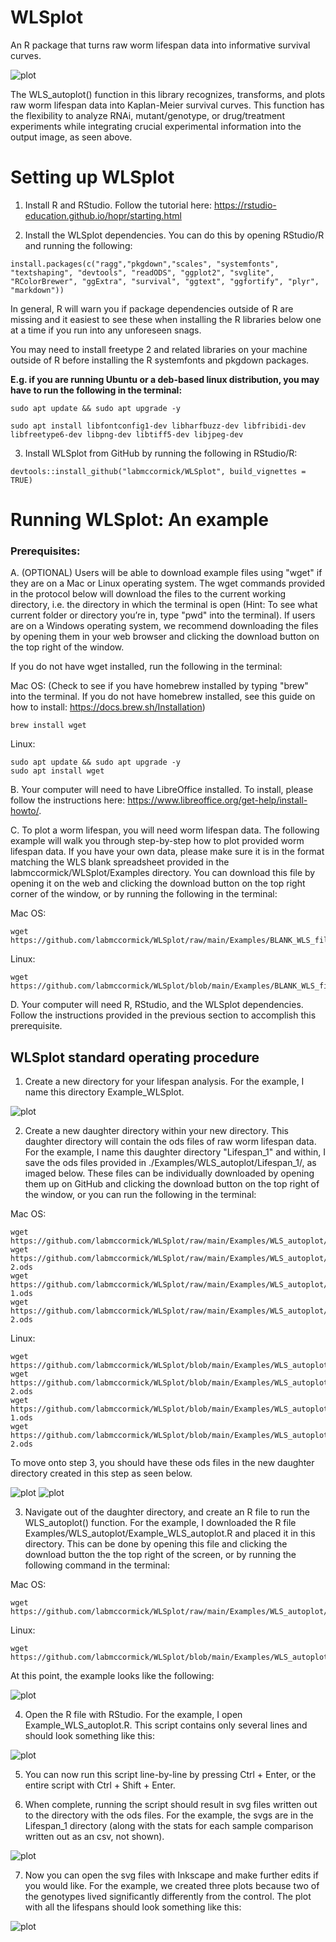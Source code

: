 # WLSplot

An R package that turns raw worm lifespan data into informative survival curves. 

![plot](./pictures/figure1.jpg?raw=true)

The WLS_autoplot() function in this library recognizes, transforms, and plots raw worm lifespan data into Kaplan-Meier survival curves. This function has the flexibility to analyze RNAi, mutant/genotype, or drug/treatment experiments while integrating crucial experimental information into the output image, as seen above. 

# Setting up WLSplot

1. Install R and RStudio. Follow the tutorial here: https://rstudio-education.github.io/hopr/starting.html

2. Install the WLSplot dependencies. You can do this by opening RStudio/R and running the following:

```
install.packages(c("ragg","pkgdown","scales", "systemfonts", "textshaping", "devtools", "readODS", "ggplot2", "svglite", "RColorBrewer", "ggExtra", "survival", "ggtext", "ggfortify", "plyr", "markdown"))
```

In general, R will warn you if package dependencies outside of R are missing and it easiest to see these when installing the R libraries below one at a time if you run into any unforeseen snags. 

You may need to install freetype 2 and related libraries on your machine outside of R before installing the R systemfonts and pkgdown packages. 

**E.g. if you are running Ubuntu or a deb-based linux distribution, you may have to run the following in the terminal:**

```
sudo apt update && sudo apt upgrade -y

sudo apt install libfontconfig1-dev libharfbuzz-dev libfribidi-dev libfreetype6-dev libpng-dev libtiff5-dev libjpeg-dev
```

3. Install WLSplot from GitHub by running the following in RStudio/R:

```
devtools::install_github("labmccormick/WLSplot", build_vignettes = TRUE)
```


# Running WLSplot: An example

### Prerequisites: 

A. (OPTIONAL) Users will be able to download example files using "wget" if they are on a Mac or Linux operating system. The wget commands provided in the protocol below will download the files to the current working directory, i.e. the directory in which the terminal is open (Hint: To see what current folder or directory you’re in, type "pwd" into the terminal). If users are on a Windows operating system, we recommend downloading the files by opening them in your web browser and clicking the download button on the top right of the window. 

If you do not have wget installed, run the following in the terminal:

Mac OS: (Check to see if you have homebrew installed by typing "brew" into the terminal. If you do not have homebrew installed, see this guide on how to install: https://docs.brew.sh/Installation)
```
brew install wget
```

Linux:
```
sudo apt update && sudo apt upgrade -y
sudo apt install wget
```

B. Your computer will need to have LibreOffice installed. To install, please follow the instructions here: https://www.libreoffice.org/get-help/install-howto/.

C. To plot a worm lifespan, you will need worm lifespan data. The following example will walk you through step-by-step how to plot provided worm lifespan data. If you have your own data, please make sure it is in the format matching the WLS blank spreadsheet provided in the labmccormick/WLSplot/Examples directory. You can download this file by opening it on the web and clicking the download button on the top right corner of the window, or by running the following in the terminal: 

Mac OS:
```
wget https://github.com/labmccormick/WLSplot/raw/main/Examples/BLANK_WLS_file.ods
```

Linux:
```
wget https://github.com/labmccormick/WLSplot/blob/main/Examples/BLANK_WLS_file.ods
```

D. Your computer will need R, RStudio, and the WLSplot dependencies. Follow the instructions provided in the previous section to accomplish this prerequisite.

## WLSplot standard operating procedure

1. Create a new directory for your lifespan analysis. For the example, I name this directory Example_WLSplot. 

![plot](./pictures/Directory.jpg?raw=true)

2. Create a new daughter directory within your new directory. This daughter directory will contain the ods files of raw worm lifespan data. For the example, I name this daughter directory "Lifespan_1" and within, I save the ods files provided in ./Examples/WLS_autoplot/Lifespan_1/, as imaged below. These files can be individually downloaded by opening them up on GitHub and clicking the download button on the top right of the window, or you can run the following in the terminal:

Mac OS:
```
wget https://github.com/labmccormick/WLSplot/raw/main/Examples/WLS_autoplot/Lifespan_1/N2.ods
wget https://github.com/labmccormick/WLSplot/raw/main/Examples/WLS_autoplot/Lifespan_1/daf-2.ods
wget https://github.com/labmccormick/WLSplot/raw/main/Examples/WLS_autoplot/Lifespan_1/yfg-1.ods
wget https://github.com/labmccormick/WLSplot/raw/main/Examples/WLS_autoplot/Lifespan_1/yfg-2.ods
```

Linux:
```
wget https://github.com/labmccormick/WLSplot/blob/main/Examples/WLS_autoplot/Lifespan_1/N2.ods
wget https://github.com/labmccormick/WLSplot/blob/main/Examples/WLS_autoplot/Lifespan_1/daf-2.ods
wget https://github.com/labmccormick/WLSplot/blob/main/Examples/WLS_autoplot/Lifespan_1/yfg-1.ods
wget https://github.com/labmccormick/WLSplot/blob/main/Examples/WLS_autoplot/Lifespan_1/yfg-2.ods
```
To move onto step 3, you should have these ods files in the new daughter directory created in this step as seen below. 

![plot](./pictures/Directory_odsfiles.jpg?raw=true)
![plot](./pictures/odsfiles.jpg?raw=true)

3. Navigate out of the daughter directory, and create an R file to run the WLS_autoplot() function. For the example, I downloaded the R file Examples/WLS_autoplot/Example_WLS_autoplot.R and placed it in this directory. This can be done by opening this file and clicking the download button the the top right of the screen, or by running the following command in the terminal:

Mac OS: 
```
wget https://github.com/labmccormick/WLSplot/raw/main/Examples/WLS_autoplot/Example_WLS_autoplot.R
```

Linux:
```
wget https://github.com/labmccormick/WLSplot/blob/main/Examples/WLS_autoplot/Example_WLS_autoplot.R
```
At this point, the example looks like the following:

![plot](./pictures/Directory_Rfile.jpg?raw=true)

4. Open the R file with RStudio. For the example, I open Example_WLS_autoplot.R. This script contains only several lines and should look something like this:

![plot](./pictures/RStudio_example.jpg?raw=true)

5. You can now run this script line-by-line by pressing Ctrl + Enter, or the entire script with Ctrl + Shift + Enter. 

6. When complete, running the script should result in svg files written out to the directory with the ods files. For the example, the svgs are in the Lifespan_1 directory (along with the stats for each sample comparison written out as an csv, not shown). 

![plot](./pictures/svgs_out.jpg?raw=true)

7. Now you can open the svg files with Inkscape and make further edits if you would like. For the example, we created three plots because two of the genotypes lived significantly differently from the control. The plot with all the lifespans should look something like this: 

![plot](./pictures/example_lifespan.jpg?raw=true)
